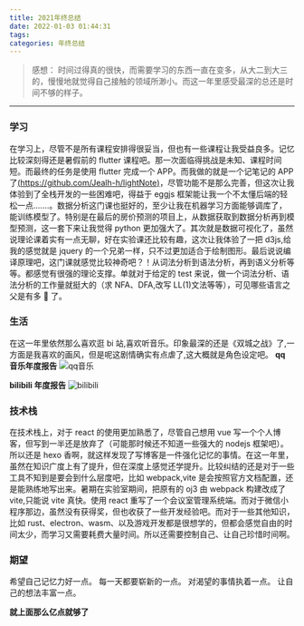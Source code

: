 ```yaml
---
title: 2021年终总结
date: 2022-01-03 01:44:31
tags:
categories: 年终总结
---
```


> 感想： 时间过得真的很快，而需要学习的东西一直在变多，从大二到大三的，慢慢地就觉得自己接触的领域所渺小。而这一年里感受最深的总还是时间不够的样子。

---

<!-- more -->

### 学习

在学习上，尽管不是所有课程安排得很妥当，但也有一些课程让我受益良多。记忆比较深刻得还是暑假前的 flutter 课程吧。那一次面临得挑战是未知、课程时间短。而最终的任务是使用 flutter 完成一个 APP。而我做的就是一个记笔记的 APP 了[(https://github.com/Jealh-h/lightNote)](https://github.com/Jealh-h/lightNote)，尽管功能不是那么完善，但这次让我体验到了全栈开发的一些困难吧，得益于 eggjs 框架能让我一个不太懂后端的轻松一点.......。数据分析这门课也挺好的，至少让我在机器学习方面能够调库了，能训练模型了。特别是在最后的房价预测的项目上，从数据获取到数据分析再到模型预测，这一套下来让我觉得 python 更加强大了。其次就是数据可视化了，虽然说理论课着实有一点无聊，好在实验课还比较有趣，这次让我体验了一把 d3js,给我的感觉就是 jquery 的一个兄弟一样，只不过更加适合于绘制图形。最后说说编译原理吧，这门课就感觉比较神奇吧？！从词法分析到语法分析，再到语义分析等等。都感觉有很强的理论支撑。单就对于给定的 test 来说，做一个词法分析、语法分析的工作量就挺大的（求 NFA、DFA,改写 LL(1)文法等等），可见哪些语言之父是有多 🐂 了。

### 生活

在这一年里依然那么喜欢逛 bi 站,喜欢听音乐。印象最深的还是《双城之战》了,一方面是我喜欢的画风，但是呢这剧情确实有点虐了,这大概就是角色设定吧。
**qq 音乐年度报告**
![qq音乐](https://cdn.jsdelivr.net/gh/PancakeDogLLL/imageBed/img/qqmusic_2021.PNG)

**bilibili 年度报告**
![bilibili](https://cdn.jsdelivr.net/gh/PancakeDogLLL/imageBed/img/bilibili_2021.PNG)

### 技术栈

在技术栈上，对于 react 的使用更加熟悉了，尽管自己想用 vue 写一个个人博客，但写到一半还是放弃了（可能那时候还不知道一些强大的 nodejs 框架吧）。所以还是 hexo 香啊，就这样发现了写博客是一件强化记忆的事情。在这一年里，虽然在知识广度上有了提升，但在深度上感觉还学提升。比较纠结的还是对于一些工具不知到是要会到什么层度吧，比如 webpack,vite 是会按照官方文档配置，还是能熟练地写出来。暑期在实验室期间，把原有的 oj3 由 webpack 构建改成了 vite,只能说 vite 真快。使用 react 重写了一个会议室管理系统端。而对于微信小程序那边，虽然没有获得奖，但也收获了一些开发经验吧。而对于一些其他知识，比如 rust、electron、wasm、以及游戏开发都是很想学的，但都会感觉自由的时间太少，而学习又需要耗费大量时间。所以还需要控制自己、让自己珍惜时间啊。

### 期望

希望自己记忆力好一点。
每一天都要崭新的一点。
对渴望的事情执着一点。
让自己的想法丰富一点。

**就上面那么亿点就够了**
